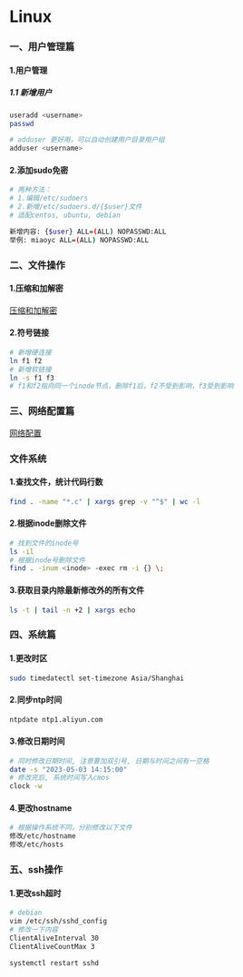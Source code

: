 Linux
=

### 一、用户管理篇
#### 1.用户管理
##### 1.1 新增用户
```bash
useradd <username>
passwd

# adduser 更好用，可以自动创建用户目录用户组
adduser <username>
```

#### 2.添加sudo免密
```bash
# 两种方法：
# 1.编辑/etc/sudoers
# 2.新增/etc/sudoers.d/{$user}文件
# 适配centos, ubuntu, debian

新增内容: {$user} ALL=(ALL) NOPASSWD:ALL
举例: miaoyc ALL=(ALL) NOPASSWD:ALL
```

### 二、文件操作
#### 1.压缩和加解密
[压缩和加解密](tar.md)

#### 2.符号链接
```bash
# 新增硬连接
ln f1 f2
# 新增软链接
ln -s f1 f3
# f1和f2指向同一个inode节点，删除f1后，f2不受到影响，f3受到影响
```

### 三、网络配置篇
[网络配置](network.md)

### 文件系统
#### 1.查找文件，统计代码行数
```bash
find . -name "*.c" | xargs grep -v "^$" | wc -l
```

#### 2.根据inode删除文件
```bash 
# 找到文件的inode号
ls -il
# 根据inode号删除文件
find . -inum <inode> -exec rm -i {} \;
```

#### 3.获取目录内除最新修改外的所有文件
```bash
ls -t | tail -n +2 | xargs echo
```

### 四、系统篇
#### 1.更改时区
```bash
sudo timedatectl set-timezone Asia/Shanghai
```

#### 2.同步ntp时间
```bash
ntpdate ntp1.aliyun.com
```

#### 3.修改日期时间
```bash
# 同时修改日期时间, 注意要加双引号, 日期与时间之间有一空格
date -s "2023-05-03 14:15:00"  
# 修改完后, 系统时间写入cmos
clock -w
```

#### 4.更改hostname
```bash
# 根据操作系统不同，分别修改以下文件
修改/etc/hostname
修改/etc/hosts
```

### 五、ssh操作
#### 1.更改ssh超时
```bash
# debian
vim /etc/ssh/sshd_config
# 修改一下内容
ClientAliveInterval 30
ClientAliveCountMax 3

systemctl restart sshd
```

